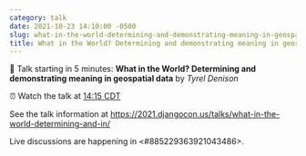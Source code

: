 ```yaml
---
category: talk
date: 2021-10-23 14:10:00 -0500
slug: what-in-the-world-determining-and-demonstrating-meaning-in-geospatial-data
title: What in the World? Determining and demonstrating meaning in geospatial data
---
```


:tada: Talk starting in 5 minutes: **What in the World? Determining and demonstrating meaning in geospatial data** by *Tyrel Denison*

:alarm_clock: Watch the talk at [14:15 CDT](https://time.is/compare/0215PM_23_October_2021_in_Chicago)

See the talk information at https://2021.djangocon.us/talks/what-in-the-world-determining-and-in/

Live discussions are happening in <#885229363921043486>.